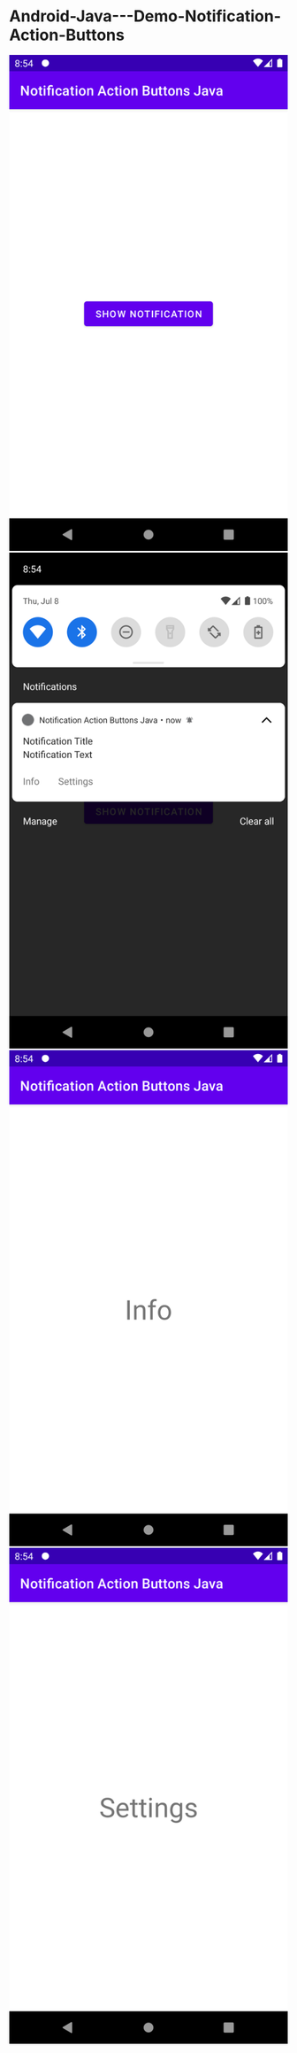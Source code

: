 # Android-Java---Demo-Notification-Action-Buttons


![S1](https://github.com/VaibhavMojidra/Android-Java---Demo-Notification-Action-Buttons/blob/master/screenshots/1.png)
![S2](https://github.com/VaibhavMojidra/Android-Java---Demo-Notification-Action-Buttons/blob/master/screenshots/2.png)
![S3](https://github.com/VaibhavMojidra/Android-Java---Demo-Notification-Action-Buttons/blob/master/screenshots/3.png)
![S4](https://github.com/VaibhavMojidra/Android-Java---Demo-Notification-Action-Buttons/blob/master/screenshots/4.png)
